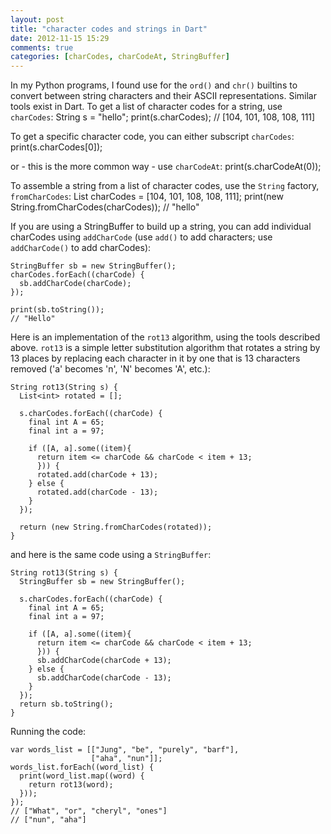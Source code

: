 ```yaml
---
layout: post
title: "character codes and strings in Dart"
date: 2012-11-15 15:29
comments: true
categories: [charCodes, charCodeAt, StringBuffer]
---
```


In my Python programs, I found use for the `ord()` and `chr()` builtins to convert between string characters and their
ASCII representations. Similar tools exist in Dart. To get a list of character codes for a string, use `charCodes`:
    String s = "hello";
    print(s.charCodes);
    // [104, 101, 108, 108, 111]
  
To get a specific character code, you can either subscript `charCodes`:
    print(s.charCodes[0]); 
  
or - this is the more common way - use `charCodeAt`:
    print(s.charCodeAt(0));
  
To assemble a string from a list of character codes, use the `String` factory, `fromCharCodes`:
    List<int> charCodes = [104, 101, 108, 108, 111];
    print(new String.fromCharCodes(charCodes));
    // "hello"

  
If you are using a StringBuffer to build up a string, you can add individual charCodes using `addCharCode`
(use `add()` to add characters; use `addCharCode()` to add charCodes):

    StringBuffer sb = new StringBuffer();
    charCodes.forEach((charCode) {
      sb.addCharCode(charCode);
    });
  
    print(sb.toString());
    // "Hello" 


Here is an implementation of the `rot13` algorithm, using the tools described above. `rot13` 
is a simple letter substitution algorithm that rotates a string by 13 places by replacing each
character in it by one that is 13 characters removed ('a' becomes 'n', 'N' becomes 'A', etc.):

    String rot13(String s) {
      List<int> rotated = [];
      
      s.charCodes.forEach((charCode) {
        final int A = 65;
        final int a = 97;
        
        if ([A, a].some((item){
          return item <= charCode && charCode < item + 13;
          })) {
          rotated.add(charCode + 13);
        } else {
          rotated.add(charCode - 13);
        }
      });
      
      return (new String.fromCharCodes(rotated));
    }

and here is the same code using a `StringBuffer`:

    String rot13(String s) {
      StringBuffer sb = new StringBuffer();
      
      s.charCodes.forEach((charCode) {
        final int A = 65;
        final int a = 97;
        
        if ([A, a].some((item){
          return item <= charCode && charCode < item + 13;
          })) {
          sb.addCharCode(charCode + 13);
        } else {
          sb.addCharCode(charCode - 13);
        }
      });
      return sb.toString();
    }

   
Running the code:
 
    var words_list = [["Jung", "be", "purely", "barf"],
                      ["aha", "nun"]];
    words_list.forEach((word_list) {
      print(word_list.map((word) {
        return rot13(word);
      }));
    });
    // ["What", "or", "cheryl", "ones"]
    // ["nun", "aha"] 
